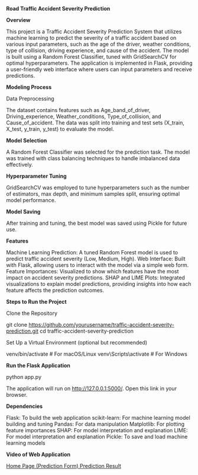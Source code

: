 **Road Traffic Accident Severity Prediction**

**Overview**

This project is a Traffic Accident Severity Prediction System that utilizes machine learning to predict the severity of a traffic accident based on various input parameters, such as the age of the driver, weather conditions, type of collision, driving experience, and cause of the accident. The model is built using a Random Forest Classifier, tuned with GridSearchCV for optimal hyperparameters. The application is implemented in Flask, providing a user-friendly web interface where users can input parameters and receive predictions.

**Modeling Process**

Data Preprocessing

The dataset contains features such as Age_band_of_driver, Driving_experience, Weather_conditions, Type_of_collision, and Cause_of_accident. The data was split into training and test sets (X_train, X_test, y_train, y_test) to evaluate the model.

**Model Selection**

A Random Forest Classifier was selected for the prediction task. The model was trained with class balancing techniques to handle imbalanced data effectively.

**Hyperparameter Tuning**

GridSearchCV was employed to tune hyperparameters such as the number of estimators, max depth, and minimum samples split, ensuring optimal model performance.

**Model Saving**

After training and tuning, the best model was saved using Pickle for future use.

**Features**

Machine Learning Prediction: A tuned Random Forest model is used to predict traffic accident severity (Low, Medium, High).
Web Interface: Built with Flask, allowing users to interact with the model via a simple web form.
Feature Importances: Visualized to show which features have the most impact on accident severity predictions.
SHAP and LIME Plots: Integrated visualizations to explain model predictions, providing insights into how each feature affects the prediction outcomes.

**Steps to Run the Project**

Clone the Repository

git clone https://github.com/yourusername/traffic-accident-severity-prediction.git
cd traffic-accident-severity-prediction

Set Up a Virtual Environment (optional but recommended)

 venv/bin/activate  # For macOS/Linux
 venv\Scripts\activate  # For Windows

**Run the Flask Application**

python app.py

The application will run on http://127.0.0.1:5000/. Open this link in your browser.

**Dependencies**

Flask: To build the web application
scikit-learn: For machine learning model building and tuning
Pandas: For data manipulation
Matplotlib: For plotting feature importances
SHAP: For model interpretation and explanation
LIME: For model interpretation and explanation
Pickle: To save and load machine learning models

**Video of Web Application**

[Home Page (Prediction Form)
Prediction Result](https://github.com/060205b/Road_traffic_severity_prediction_with_webframe_work/blob/main/Prediction_video.mp4)


